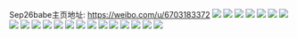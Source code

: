 Sep26babe主页地址: https://weibo.com/u/6703183372 
![](https://wx4.sinaimg.cn/mw2000/007jDScQly1h9h2wgfr6zj30sg35s4qp.jpg) 
![](https://wx4.sinaimg.cn/mw2000/007jDScQly1h9h2wi2a9wj30sg6bk1l0.jpg) 
![](https://wx4.sinaimg.cn/mw2000/007jDScQly1h9h2wiybf0j30sg3f71kx.jpg) 
![](https://wx4.sinaimg.cn/mw2000/007jDScQly1h9h2wjra4pj30sg47p4gz.jpg) 
![](https://wx4.sinaimg.cn/mw2000/007jDScQly1h9h2wmv2oej315o6tahdv.jpg) 
![](https://wx4.sinaimg.cn/mw2000/007jDScQly1h9f43delyvj32dc35se83.jpg) 
![](https://wx4.sinaimg.cn/mw2000/007jDScQly1h8d20mcy9bj30sg59lu0z.jpg) 
![](https://wx4.sinaimg.cn/mw2000/007jDScQly1h8d20sh2ctj30sg59n4qs.jpg) 
![](https://wx4.sinaimg.cn/mw2000/007jDScQly1h8d20vlp63j31hy29vkjl.jpg) 
![](https://wx4.sinaimg.cn/mw2000/007jDScQly1gv0rfoog0rj60sg23tb2902.jpg) 
![](https://wx4.sinaimg.cn/mw2000/007jDScQly1gv0rfsf1rgj60sg1z31kx02.jpg) 
![](https://wx4.sinaimg.cn/mw2000/007jDScQly1gv0rfigpcwj60sg1z4e8102.jpg) 
![](https://wx4.sinaimg.cn/mw2000/007jDScQly1gv0rfy6hiej62c02x0npe02.jpg) 
![](https://wx4.sinaimg.cn/mw2000/007jDScQly1gv0rg008r3j619e1kqkc102.jpg) 
![](https://wx4.sinaimg.cn/mw2000/007jDScQly1gv0rg78039j625w2vv1kz02.jpg) 
![](https://wx4.sinaimg.cn/mw2000/007jDScQly1gv0rgay8aqj60x415dtlf02.jpg) 
![](https://wx4.sinaimg.cn/mw2000/007jDScQly1gv0rgdv6o1j60yi175k2902.jpg) 
![](https://wx4.sinaimg.cn/mw2000/007jDScQly1gv0rghvjyfj623g2slhdt02.jpg) 
![](https://wx4.sinaimg.cn/mw2000/007jDScQly1gv0rh08q2rj61x42k6x6p02.jpg) 
![](https://wx4.sinaimg.cn/mw2000/007jDScQly1gv0rh6crvoj61vw2ijhdt02.jpg) 
![](https://wx4.sinaimg.cn/mw2000/007jDScQly1gv0rhl51sjj61ut2h4u0x02.jpg) 
